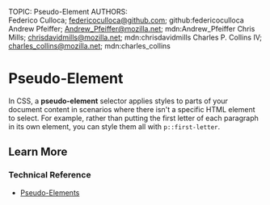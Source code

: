 TOPIC: Pseudo-Element
AUTHORS: Federico Culloca; federicoculloca@github.com; github:federicoculloca
         Andrew Pfeiffer; Andrew_Pfeiffer@mozilla.net; mdn:Andrew_Pfeiffer
         Chris Mills; chrisdavidmills@mozilla.net; mdn:chrisdavidmills
         Charles P. Collins IV; charles_collins@mozilla.net; mdn:charles_collins

# Pseudo-Element

In CSS, a **pseudo-element** selector applies styles to parts of your document content
in scenarios where there isn't a specific HTML element to select. For example, rather
than putting the first letter of each paragraph in its own element, you can style them all with `p::first-letter`.

## Learn More

### Technical Reference

- [Pseudo-Elements](https://wiki.developer.mozilla.org/en-US/docs/Web/CSS/Pseudo-elements)
